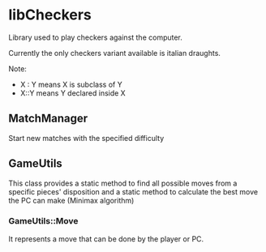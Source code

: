 # libCheckers

Library used to play checkers against the computer.

Currently the only checkers variant available is italian draughts.

Note:

- X : Y means X is subclass of Y
- X::Y means Y declared inside X

## MatchManager

Start new matches with the specified difficulty

## GameUtils

This class provides a static method to find all possible moves from a specific
pieces' disposition and a static method to calculate the best move the PC
can make (Minimax algorithm)

### GameUtils::Move

It represents a move that can be done by the player or PC.

